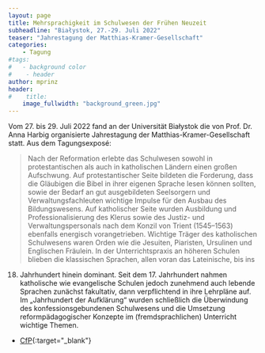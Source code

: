 ```yaml
---
layout: page
title: Mehrsprachigkeit im Schulwesen der Frühen Neuzeit
subheadline: "Białystok, 27.-29. Juli 2022"
teaser: "Jahrestagung der Matthias-Kramer-Gesellschaft"
categories:
    - Tagung
#tags:
#   - background color
#    - header
author: mprinz
header:
#    title: 
    image_fullwidth: "background_green.jpg"
---
```





Vom 27. bis 29. Juli 2022 fand an der Universität Białystok die von Prof. Dr. Anna Harbig organisierte Jahrestagung der Matthias-Kramer-Gesellschaft statt. Aus dem Tagungsexposé: 

> Nach der Reformation erlebte das Schulwesen sowohl in protestantischen als auch in katholischen Ländern
einen großen Aufschwung. Auf protestantischer Seite bildeten die Forderung, dass die Gläubigen die Bibel
in ihrer eigenen Sprache lesen können sollten, sowie der Bedarf an gut ausgebildeten Seelsorgern und
Verwaltungsfachleuten wichtige Impulse für den Ausbau des Bildungswesens. Auf katholischer Seite
wurden Ausbildung und Professionalisierung des Klerus sowie des Justiz- und Verwaltungspersonals nach
dem Konzil von Trient (1545–1563) ebenfalls energisch vorangetrieben. Wichtige Träger des katholischen
Schulwesens waren Orden wie die Jesuiten, Piaristen, Ursulinen und Englischen Fräulein. In der
Unterrichtspraxis an höheren Schulen blieben die klassischen Sprachen, allen voran das Lateinische, bis ins
18. Jahrhundert hinein dominant. Seit dem 17. Jahrhundert nahmen katholische wie evangelische Schulen
jedoch zunehmend auch lebende Sprachen zunächst fakultativ, dann verpflichtend in ihre Lehrpläne auf.
Im „Jahrhundert der Aufklärung“ wurden schließlich die Überwindung des konfessionsgebundenen
Schulwesens und die Umsetzung reformpädagogischer Konzepte im (fremdsprachlichen) Unterricht
wichtige Themen.

* [CfP]( {{site.url}}/downloads/CfP_Bialystok.pdf ){:target="_blank"}
